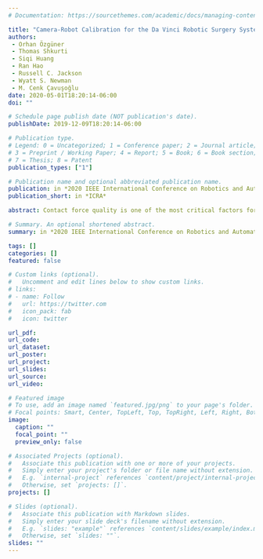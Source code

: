 ```yaml
---
# Documentation: https://sourcethemes.com/academic/docs/managing-content/

title: "Camera-Robot Calibration for the Da Vinci Robotic Surgery System"
authors:
 - Orhan Özgüner
 - Thomas Shkurti
 - Siqi Huang 
 - Ran Hao
 - Russell C. Jackson
 - Wyatt S. Newman
 - M. Cenk Çavuşoğlu
date: 2020-05-01T18:20:14-06:00
doi: ""

# Schedule page publish date (NOT publication's date).
publishDate: 2019-12-09T18:20:14-06:00

# Publication type.
# Legend: 0 = Uncategorized; 1 = Conference paper; 2 = Journal article;
# 3 = Preprint / Working Paper; 4 = Report; 5 = Book; 6 = Book section;
# 7 = Thesis; 8 = Patent
publication_types: ["1"]

# Publication name and optional abbreviated publication name.
publication: in *2020 IEEE International Conference on Robotics and Automation (ICRA'20)*
publication_short: in *ICRA*

abstract: Contact force quality is one of the most critical factors for safe and effective lesion formation during cardiac ablation. The contact force and contact stability plays important roles in determining the lesion size and creating a gap-free lesion. In this paper, the contact stability of a novel magnetic resonance imaging (MRI)-actuated robotic catheter under tissue surface motion is studied. The robotic catheter is modeled using a pseudo-rigid-body model, and the contact model under surface constraint is provided. Two contact force control schemes to improve the contact stability of the catheter under heart surface motions are proposed and their performance are evaluated in simulation.

# Summary. An optional shortened abstract.
summary: in *2020 IEEE International Conference on Robotics and Automation (ICRA'20)*

tags: []
categories: []
featured: false

# Custom links (optional).
#   Uncomment and edit lines below to show custom links.
# links:
# - name: Follow
#   url: https://twitter.com
#   icon_pack: fab
#   icon: twitter

url_pdf:
url_code:
url_dataset:
url_poster:
url_project:
url_slides:
url_source:
url_video:

# Featured image
# To use, add an image named `featured.jpg/png` to your page's folder. 
# Focal points: Smart, Center, TopLeft, Top, TopRight, Left, Right, BottomLeft, Bottom, BottomRight.
image:
  caption: ""
  focal_point: ""
  preview_only: false

# Associated Projects (optional).
#   Associate this publication with one or more of your projects.
#   Simply enter your project's folder or file name without extension.
#   E.g. `internal-project` references `content/project/internal-project/index.md`.
#   Otherwise, set `projects: []`.
projects: []

# Slides (optional).
#   Associate this publication with Markdown slides.
#   Simply enter your slide deck's filename without extension.
#   E.g. `slides: "example"` references `content/slides/example/index.md`.
#   Otherwise, set `slides: ""`.
slides: ""
---
```

